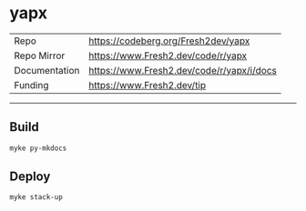 # yapx

|               |                                           |
| ------------- | ----------------------------------------- |
| Repo          | https://codeberg.org/Fresh2dev/yapx       |
| Repo Mirror   | https://www.Fresh2.dev/code/r/yapx        |
| Documentation | https://www.Fresh2.dev/code/r/yapx/i/docs |
| Funding       | https://www.Fresh2.dev/tip                |

---

## Build

```sh
myke py-mkdocs
```

## Deploy

```sh
myke stack-up
```
